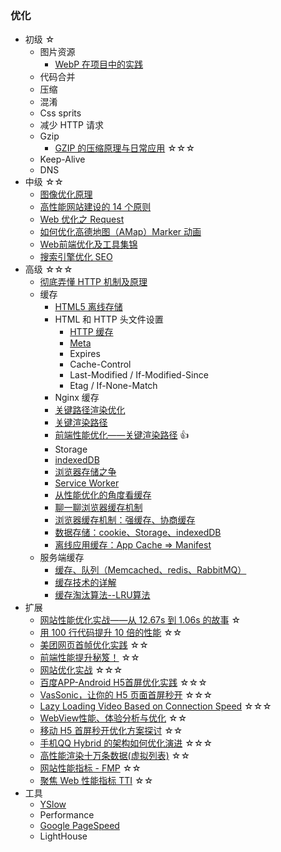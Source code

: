 ### 优化
- 初级 ☆
  - 图片资源
    - [WebP 在项目中的实践](https://www.jianshu.com/p/73ca9e8b986a)
  - 代码合并
  - 压缩
  - 混淆
  - Css sprits
  - 减少 HTTP 请求
  - Gzip
    - [GZIP 的压缩原理与日常应用](https://juejin.im/post/5b793126f265da43351d5125) ☆☆☆
  - Keep-Alive
  - DNS
- 中级 ☆☆
  - [图像优化原理](https://mp.weixin.qq.com/s/7aK6D0InyJs-BXUcaormKA)
  - [高性能网站建设的 14 个原则](http://www.cnblogs.com/mdyang/archive/2011/07/12/high-performance-web-sites.html)
  - [Web 优化之 Request](http://jartto.wang/2018/02/09/optimise-for-web-request/)
  - [如何优化高德地图（AMap）Marker 动画](http://jartto.wang/2017/08/28/how-to-optimize-marker-of-AMap/)
  - [Web前端优化及工具集锦](https://www.csdn.net/article/2013-09-23/2817020-web-performance-optimization)
  - [搜索引擎优化 SEO](https://juejin.im/post/5b163fab5188257d571f1d17?utm_source=gold_browser_extension)
- 高级 ☆☆☆
  - [彻底弄懂 HTTP 机制及原理](https://www.cnblogs.com/chenqf/p/6386163.html) 
  - 缓存
    - [HTML5 离线存储](http://jartto.wang/2016/07/25/make-an-inventory-of-html5-api/)
    - HTML 和 HTTP 头文件设置
      - [HTTP 缓存](https://juejin.im/post/5b3c87386fb9a04f9a5cb037#comment)
      - [Meta](http://laoono.com/2016-05/html-meta-cache.html)
      - Expires
      - Cache-Control
      - Last-Modified / If-Modified-Since
      - Etag / If-None-Match
    - Nginx 缓存
    - [关键路径渲染优化](https://juejin.im/entry/5b16a05fe51d4506b01106d9)
    - [关键渲染路径](https://juejin.im/post/5c3333036fb9a049f1545d27)
    - [前端性能优化——关键渲染路径](https://segmentfault.com/a/1190000013767948) 👍
    - Storage
    - [indexedDB](https://blog.csdn.net/inter_peng/article/details/49133081)
    - [浏览器存储之争](http://jartto.wang/2018/12/02/indexeddb/)
    - [Service Worker](https://www.jianshu.com/p/62338c038c42)
    - [从性能优化的角度看缓存](https://github.com/amandakelake/blog/issues/43)
    - [聊一聊浏览器缓存机制](http://jartto.wang/2019/02/14/web-cache/)
    - [浏览器缓存机制：强缓存、协商缓存](https://github.com/amandakelake/blog/issues/41)
    - [数据存储：cookie、Storage、indexedDB](https://github.com/amandakelake/blog/issues/13)
    - [离线应用缓存：App Cache => Manifest](https://github.com/amandakelake/blog/issues/15)
  - 服务端缓存
    - [缓存、队列（Memcached、redis、RabbitMQ）](https://www.cnblogs.com/suoning/archive/2016/08/31/5807247.html)
    - [缓存技术的详解](https://blog.csdn.net/qq_26517369/article/details/78330694)
    - [缓存淘汰算法--LRU算法](https://www.evernote.com/l/AUQTo7s_NytKk6mAlbTMIlpGo4NyfB1530A)
- 扩展
  - [网站性能优化实战——从 12.67s 到 1.06s 的故事](https://juejin.im/post/5b0b7d74518825158e173a0c) ☆
  - [用 100 行代码提升 10 倍的性能](https://juejin.im/post/5bec223f5188250c102116b5) ☆☆
  - [美团网页首帧优化实践](https://juejin.im/post/5bee7dd4e51d451f5b54cbb4) ☆☆
  - [前端性能提升秘笈！](http://rdc.hundsun.com/portal/article/942.html) ☆☆
  - [网站优化实战](http://jartto.wang/2019/02/16/web-optimization/) ☆☆☆
  - [百度APP-Android H5首屏优化实践](https://mp.weixin.qq.com/s/AqQgDB-0dUp2ScLkqxbLZg) ☆☆☆
  - [VasSonic，让你的 H5 页面首屏秒开](https://my.oschina.net/u/3447988/blog/1512025) ☆☆☆
  - [Lazy Loading Video Based on Connection Speed](https://medium.com/dailyjs/lazy-loading-video-based-on-connection-speed-e2de086f9095) ☆☆☆
  - [WebView性能、体验分析与优化](https://tech.meituan.com/2017/06/09/webviewperf.html) ☆☆ 
  - [移动 H5 首屏秒开优化方案探讨](http://blog.cnbang.net/tech/3477/) ☆☆
  - [手机QQ Hybrid 的架构如何优化演进](https://mp.weixin.qq.com/s/evzDnTsHrAr2b9jcevwBzA) ☆☆☆
  - [高性能渲染十万条数据(虚拟列表)](https://juejin.im/post/5db684ddf265da4d495c40e5?utm_source=gold_browser_extension) ☆☆
  - [网站性能指标 - FMP](http://jartto.wang/2020/03/15/about-web-fmp/) ☆☆
  - [聚焦 Web 性能指标 TTI](http://jartto.wang/2020/03/29/web-tti/) ☆☆
- 工具
  - [YSlow](http://yslow.org)
  - Performance
  - [Google PageSpeed](https://developers.google.com/speed/pagespeed/)
  - LightHouse
